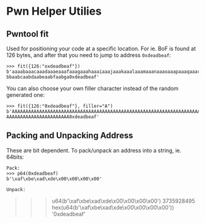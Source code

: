 # Pwn Helper Utilies 
    
## Pwntool fit
Used for positioning your code at a specific location. For ie. BoF is found at 126 bytes, and after that you need to jump to address ```0xdeadbeaf```:
   
```
>>> fit({126:"oxdeadbeaf"})
b'aaaabaaacaaadaaaeaaafaaagaaahaaaiaaajaaakaaalaaamaaanaaaoaaapaaaqaaaraaasaaataaauaaavaaawaaaxaaayaaazaa
bbaabcaabdaabeaabfaabga0xdeadbeaf'
```     
You can also choose your own filler character instead of the random generated one:
     
```
>>> fit({126:"0xdeadbeaf"}, filler="A")
b'AAAAAAAAAAAAAAAAAAAAAAAAAAAAAAAAAAAAAAAAAAAAAAAAAAAAAAAAAAAAAAAAAAAAAAAAAAAAAAAAAAAAAAAAAAAAAAAAAAAAAAA
AAAAAAAAAAAAAAAAAAAAAAA0xdeadbeaf'
```

## Packing and Unpacking Address
These are bit dependent. To pack/unpack an address into a string, ie. 64bits:      

```
Pack:
>>> p64(0xdeadbeaf)
b'\xaf\xbe\xad\xde\x00\x00\x00\x00'

Unpack:

```    
>>> u64(b'\xaf\xbe\xad\xde\x00\x00\x00\x00')
3735928495
>>> hex(u64(b'\xaf\xbe\xad\xde\x00\x00\x00\x00'))
'0xdeadbeaf'
```    




